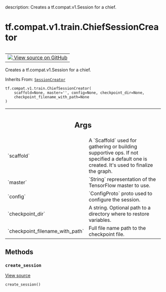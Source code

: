 description: Creates a tf.compat.v1.Session for a chief.

<div itemscope itemtype="http://developers.google.com/ReferenceObject">
<meta itemprop="name" content="tf.compat.v1.train.ChiefSessionCreator" />
<meta itemprop="path" content="Stable" />
<meta itemprop="property" content="__init__"/>
<meta itemprop="property" content="create_session"/>
</div>

# tf.compat.v1.train.ChiefSessionCreator

<!-- Insert buttons and diff -->

<table class="tfo-notebook-buttons tfo-api nocontent" align="left">
<td>
  <a target="_blank" href="https://github.com/tensorflow/tensorflow/blob/r2.2/tensorflow/python/training/monitored_session.py#L619-L669">
    <img src="https://www.tensorflow.org/images/GitHub-Mark-32px.png" />
    View source on GitHub
  </a>
</td>
</table>



Creates a tf.compat.v1.Session for a chief.

Inherits From: [`SessionCreator`](../../../../tf/compat/v1/train/SessionCreator.md)

<pre class="devsite-click-to-copy prettyprint lang-py tfo-signature-link">
<code>tf.compat.v1.train.ChiefSessionCreator(
    scaffold=None, master='', config=None, checkpoint_dir=None,
    checkpoint_filename_with_path=None
)
</code></pre>



<!-- Placeholder for "Used in" -->


<!-- Tabular view -->
 <table class="responsive fixed orange">
<colgroup><col width="214px"><col></colgroup>
<tr><th colspan="2"><h2 class="add-link">Args</h2></th></tr>

<tr>
<td>
`scaffold`
</td>
<td>
A `Scaffold` used for gathering or building supportive ops. If
not specified a default one is created. It's used to finalize the graph.
</td>
</tr><tr>
<td>
`master`
</td>
<td>
`String` representation of the TensorFlow master to use.
</td>
</tr><tr>
<td>
`config`
</td>
<td>
`ConfigProto` proto used to configure the session.
</td>
</tr><tr>
<td>
`checkpoint_dir`
</td>
<td>
A string.  Optional path to a directory where to restore
variables.
</td>
</tr><tr>
<td>
`checkpoint_filename_with_path`
</td>
<td>
Full file name path to the checkpoint file.
</td>
</tr>
</table>



## Methods

<h3 id="create_session"><code>create_session</code></h3>

<a target="_blank" href="https://github.com/tensorflow/tensorflow/blob/r2.2/tensorflow/python/training/monitored_session.py#L659-L669">View source</a>

<pre class="devsite-click-to-copy prettyprint lang-py tfo-signature-link">
<code>create_session()
</code></pre>







